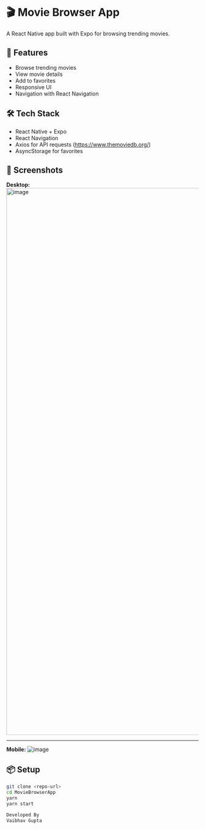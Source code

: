 # 🎬 Movie Browser App

A React Native app built with Expo for browsing trending movies.

## 🚀 Features
- Browse trending movies
- View movie details
- Add to favorites
- Responsive UI
- Navigation with React Navigation

## 🛠️ Tech Stack
- React Native + Expo
- React Navigation
- Axios for API requests (https://www.themoviedb.org/)
- AsyncStorage for favorites

## 📱 Screenshots
**Desktop:**
<img width="1430" alt="image" src="https://github.com/user-attachments/assets/cb7b0c54-45f5-472c-9f46-1c1cc6bedb89" />

------------------------------------------------------------------------------------------------



**Mobile:**
![image](https://github.com/user-attachments/assets/5a9a472b-343d-4243-b215-50579dfb6a85)



## 📦 Setup
```bash
git clone <repo-url>
cd MovieBrowserApp
yarn
yarn start

Developed By
Vaibhav Gupta
